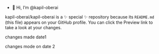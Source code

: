 - 👋 Hi, I’m @kapil-oberai



kapil-oberai/kapil-oberai is a ✨ special ✨ repository because its `README.md` (this file) appears on your GitHub profile.
You can click the Preview link to take a look at your changes.

changes made date1

changes mode on date 2